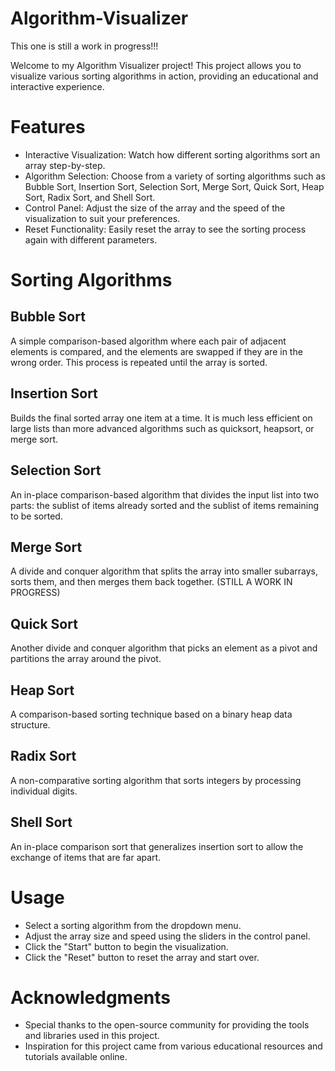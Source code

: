 # Algorithm-Visualizer
This one is still a work in progress!!!

Welcome to my Algorithm Visualizer project! This project allows you to visualize various sorting algorithms in action, providing an educational and interactive experience.

# Features

* Interactive Visualization: Watch how different sorting algorithms sort an array step-by-step.
* Algorithm Selection: Choose from a variety of sorting algorithms such as Bubble Sort, Insertion Sort, Selection Sort, Merge Sort, Quick Sort, Heap Sort, Radix Sort, and Shell Sort.
* Control Panel: Adjust the size of the array and the speed of the visualization to suit your preferences.
* Reset Functionality: Easily reset the array to see the sorting process again with different parameters.

# Sorting Algorithms
## Bubble Sort
A simple comparison-based algorithm where each pair of adjacent elements is compared, and the elements are swapped if they are in the wrong order. This process is repeated until the array is sorted.

## Insertion Sort
Builds the final sorted array one item at a time. It is much less efficient on large lists than more advanced algorithms such as quicksort, heapsort, or merge sort.

## Selection Sort
An in-place comparison-based algorithm that divides the input list into two parts: the sublist of items already sorted and the sublist of items remaining to be sorted.

## Merge Sort
A divide and conquer algorithm that splits the array into smaller subarrays, sorts them, and then merges them back together. (STILL A WORK IN PROGRESS)

## Quick Sort
Another divide and conquer algorithm that picks an element as a pivot and partitions the array around the pivot.

## Heap Sort
A comparison-based sorting technique based on a binary heap data structure.

## Radix Sort
A non-comparative sorting algorithm that sorts integers by processing individual digits.

## Shell Sort
An in-place comparison sort that generalizes insertion sort to allow the exchange of items that are far apart.

# Usage
* Select a sorting algorithm from the dropdown menu.
* Adjust the array size and speed using the sliders in the control panel.
* Click the "Start" button to begin the visualization.
* Click the "Reset" button to reset the array and start over.

# Acknowledgments
* Special thanks to the open-source community for providing the tools and libraries used in this project.
* Inspiration for this project came from various educational resources and tutorials available online.
